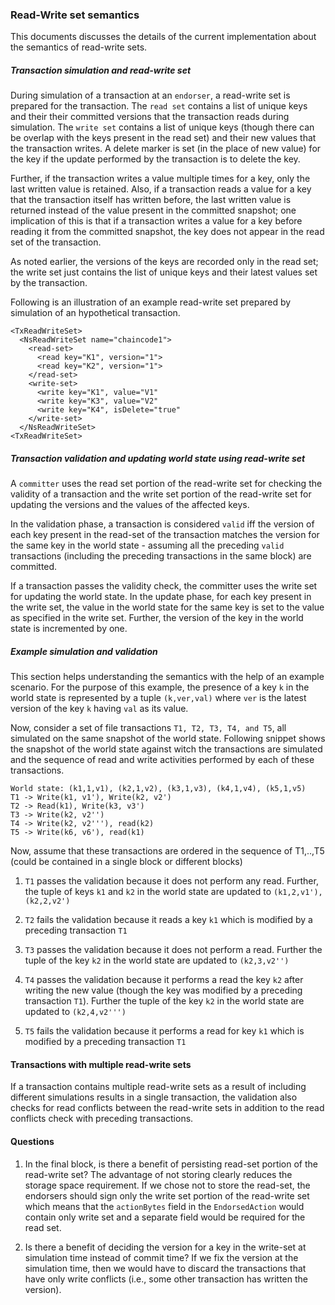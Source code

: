 ### Read-Write set semantics

This documents discusses the details of the current implementation about the semantics of read-write sets.

##### Transaction simulation and read-write set
During simulation of a transaction at an `endorser`, a read-write set is prepared for the transaction. The `read set` contains a list of unique keys and their their committed versions that the transaction reads during simulation. The `write set` contains a list of unique keys (though there can be overlap with the keys present in the read set) and their new values that the transaction writes. A delete marker is set (in the place of new value) for the key if the update performed by the transaction is to delete the key.

Further, if the transaction writes a value multiple times for a key, only the last written value is retained. Also, if a transaction reads a value for a key that the transaction itself has written before, the last written value is returned instead of the value present in the committed snapshot; one implication of this is that if a transaction writes a value for a key before reading it from the committed snapshot, the key does not appear in the read set of the transaction.

As noted earlier, the versions of the keys are recorded only in the read set; the write set just contains the list of unique keys and their latest values set by the transaction.

Following is an illustration of an example read-write set prepared by simulation of an hypothetical transaction.

```
<TxReadWriteSet>
  <NsReadWriteSet name="chaincode1">
    <read-set>
      <read key="K1", version="1">
      <read key="K2", version="1">
    </read-set>
    <write-set>
      <write key="K1", value="V1"
      <write key="K3", value="V2"
      <write key="K4", isDelete="true"
    </write-set>
  </NsReadWriteSet>
<TxReadWriteSet>
```

##### Transaction validation and updating world state using read-write set
A `committer` uses the read set portion of the read-write set for checking the validity of a transaction and the write set portion of the read-write set for updating the versions and the values of the affected keys.

In the validation phase, a transaction is considered `valid` iff the version of each key present in the read-set of the transaction matches the version for the same key in the world state - assuming all the preceding `valid` transactions (including the preceding transactions in the same block) are committed.

If a transaction passes the validity check, the committer uses the write set for updating the world state. In the update phase, for each key present in the write set, the value in the world state for the same key is set to the value as specified in the write set. Further, the version of the key in the world state is incremented by one.

##### Example simulation and validation
This section helps understanding the semantics with the help of an example scenario.
For the purpose of this example, the presence of a key `k` in the world state is represented by a tuple `(k,ver,val)` where `ver` is the latest version of the key `k` having `val` as its value.

Now, consider a set of file transactions `T1, T2, T3, T4, and T5`, all simulated on the same snapshot of the world state. Following snippet shows the snapshot of the world state against witch the transactions are simulated and the sequence of read and write activities performed by each of these transactions.

```
World state: (k1,1,v1), (k2,1,v2), (k3,1,v3), (k4,1,v4), (k5,1,v5)
T1 -> Write(k1, v1'), Write(k2, v2')
T2 -> Read(k1), Write(k3, v3')
T3 -> Write(k2, v2'')
T4 -> Write(k2, v2'''), read(k2)
T5 -> Write(k6, v6'), read(k1)
```
Now, assume that these transactions are ordered in the sequence of T1,..,T5 (could be contained in a single block or different blocks)

1. `T1` passes the validation because it does not perform any read. Further, the tuple of keys `k1` and `k2` in the world state are updated to `(k1,2,v1'), (k2,2,v2')`

2. `T2` fails the validation because it reads a key `k1` which is modified by a preceding transaction `T1`

3. `T3` passes the validation because it does not perform a read. Further the tuple of the key `k2` in the world state are updated to `(k2,3,v2'')`

4. `T4` passes the validation because it performs a read the key `k2` after writing the new value (though the key was modified by a preceding transaction `T1`). Further the tuple of the key `k2` in the world state are updated to `(k2,4,v2''')`

5. `T5` fails the validation because it performs a read for key `k1` which is modified by a preceding transaction `T1`

#### Transactions with multiple read-write sets
If a transaction contains multiple read-write sets as a result of including different simulations results in a single transaction, the validation also checks for read conflicts between the read-write sets in addition to the read conflicts check with preceding transactions.

#### Questions
1. In the final block, is there a benefit of persisting read-set portion of the read-write set? The advantage of not storing clearly reduces the storage space requirement. If we chose not to store the read-set, the endorsers should sign only the write set portion of the read-write set which means that the
`actionBytes` field in the `EndorsedAction` would contain only write set and a separate field would be required for the read set.

2. Is there a benefit of deciding the version for a key in the write-set at simulation time instead of commit time? If we fix the version at the simulation time, then we would have to discard the transactions that have only write conflicts (i.e., some other transaction has written the version).
